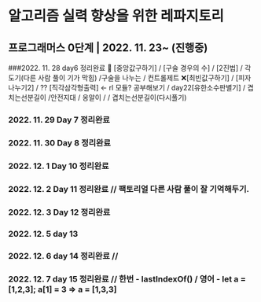 # 알고리즘 실력 향상을 위한 레파지토리

## 프로그래머스 0단계 | 2022. 11. 23~ (진행중)

###2022. 11. 28 day6 정리완료
🔺 [중앙값구하기] / [구술 경우의 수] / [2진법] / 각도기(다른 사람 풀이 기가 막힘) /구술을 나누는 / 컨트롤제트
❌[최빈값구하기] / [피자나누기2] /
?? [직각삼각형출력] ← rl 모듈? 공부해보기
/ day22[유한소수판별기]
/ 겹치는선분길이 /안전지대 / 옹알이 /
/ 겹치는선분길이(다시풀기)

### 2022. 11. 29 Day 7 정리완료

### 2022. 11. 30 Day 8 정리완료

### 2022. 12. 1 Day 10 정리완료

### 2022. 12. 2 Day 11 정리완료 // 팩토리얼 다른 사람 풀이 잘 기억해두기.

### 2022. 12. 3 Day 12 정리완료

### 2022. 12. 5 day 13

### 2022. 12. 6 day 14 정리완료 //

### 2022. 12. 7 day 15 정리완료 // 한번 - lastIndexOf() / 영어 - let a = [1,2,3]; a[1] = 3 => a = [1,3,3]
